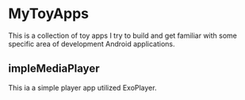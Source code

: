 # MyToyApps
This is a collection of toy apps I try to build and get familiar with some specific area of development Android applications.

## impleMediaPlayer
This ia a simple player app utilized ExoPlayer.